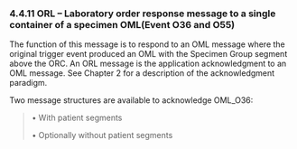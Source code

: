 ### 4.4.11 ORL – Laboratory order response message to a single container of a specimen OML(Event O36 and O55)

The function of this message is to respond to an OML message where the original trigger event produced an OML with the Specimen Group segment above the ORC. An ORL message is the application acknowledgment to an OML message. See Chapter 2 for a description of the acknowledgment paradigm.

Two message structures are available to acknowledge OML_O36:

> • With patient segments
>
> • Optionally without patient segments
